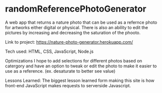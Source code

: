 # randomReferencePhotoGenerator
A web app that returns a nature photo that can be used as a refernce photo for artworks either digital or physical. There is also an ability to edit the pictures by increasing and decreasing the saturation of the phooto.

Link to project: https://nature-photo-generator.herokuapp.com/

Tech used: HTML, CSS, JavaScript, Node.js

Optimizations
I hope to add selections for different photos based on catergory and have an option to tweak or edit the photo to make it easier to use as a reference. (ex. desaturate to better see value)

Lessons Learned: The biggest lesson learned form making this site is how front-end JavaScript makes requests to serverside Javascript.
